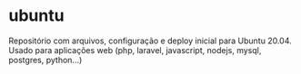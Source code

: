 # ubuntu
Repositório com arquivos, configuração e deploy inicial para Ubuntu 20.04. Usado para aplicações web (php, laravel, javascript, nodejs, mysql, postgres, python...)
